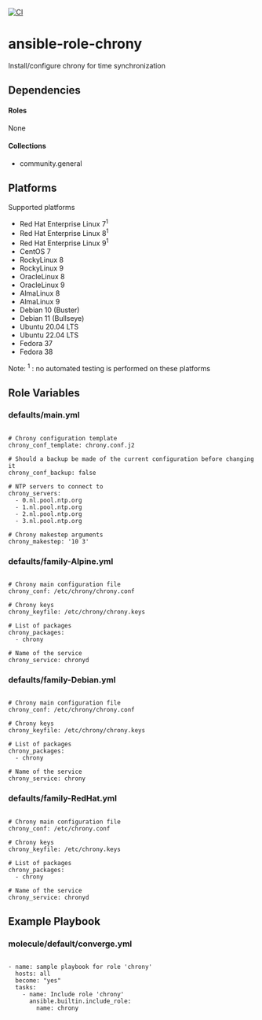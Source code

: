 [![CI](https://github.com/de-it-krachten/ansible-role-chrony/workflows/CI/badge.svg?event=push)](https://github.com/de-it-krachten/ansible-role-chrony/actions?query=workflow%3ACI)


# ansible-role-chrony

Install/configure chrony for time synchronization



## Dependencies

#### Roles
None

#### Collections
- community.general

## Platforms

Supported platforms

- Red Hat Enterprise Linux 7<sup>1</sup>
- Red Hat Enterprise Linux 8<sup>1</sup>
- Red Hat Enterprise Linux 9<sup>1</sup>
- CentOS 7
- RockyLinux 8
- RockyLinux 9
- OracleLinux 8
- OracleLinux 9
- AlmaLinux 8
- AlmaLinux 9
- Debian 10 (Buster)
- Debian 11 (Bullseye)
- Ubuntu 20.04 LTS
- Ubuntu 22.04 LTS
- Fedora 37
- Fedora 38

Note:
<sup>1</sup> : no automated testing is performed on these platforms

## Role Variables
### defaults/main.yml
<pre><code>
# Chrony configuration template
chrony_conf_template: chrony.conf.j2

# Should a backup be made of the current configuration before changing it
chrony_conf_backup: false

# NTP servers to connect to
chrony_servers:
  - 0.nl.pool.ntp.org
  - 1.nl.pool.ntp.org
  - 2.nl.pool.ntp.org
  - 3.nl.pool.ntp.org

# Chrony makestep arguments
chrony_makestep: '10 3'
</pre></code>

### defaults/family-Alpine.yml
<pre><code>
# Chrony main configuration file
chrony_conf: /etc/chrony/chrony.conf

# Chrony keys
chrony_keyfile: /etc/chrony/chrony.keys

# List of packages
chrony_packages:
  - chrony

# Name of the service
chrony_service: chronyd
</pre></code>

### defaults/family-Debian.yml
<pre><code>
# Chrony main configuration file
chrony_conf: /etc/chrony/chrony.conf

# Chrony keys
chrony_keyfile: /etc/chrony/chrony.keys

# List of packages
chrony_packages:
  - chrony

# Name of the service
chrony_service: chrony
</pre></code>

### defaults/family-RedHat.yml
<pre><code>
# Chrony main configuration file
chrony_conf: /etc/chrony.conf

# Chrony keys
chrony_keyfile: /etc/chrony.keys

# List of packages
chrony_packages:
  - chrony

# Name of the service
chrony_service: chronyd
</pre></code>




## Example Playbook
### molecule/default/converge.yml
<pre><code>
- name: sample playbook for role 'chrony'
  hosts: all
  become: "yes"
  tasks:
    - name: Include role 'chrony'
      ansible.builtin.include_role:
        name: chrony
</pre></code>
